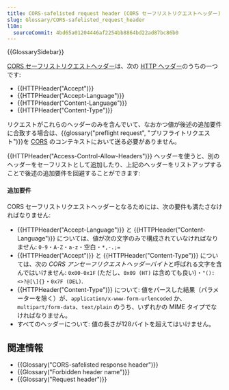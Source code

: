 ```yaml
---
title: CORS-safelisted request header (CORS セーフリストリクエストヘッダー)
slug: Glossary/CORS-safelisted_request_header
l10n:
  sourceCommit: 4bd65a01204446af2254bb8864bd22ad87bc86b0
---
```


{{GlossarySidebar}}

[CORS セーフリストリクエストヘッダー](https://fetch.spec.whatwg.org/#cors-safelisted-request-header)は、次の [HTTP ヘッダー](/ja/docs/Web/HTTP/Headers)のうちの一つです:

- {{HTTPHeader("Accept")}}
- {{HTTPHeader("Accept-Language")}}
- {{HTTPHeader("Content-Language")}}
- {{HTTPHeader("Content-Type")}}

リクエストがこれらのヘッダーのみを含んでいて、なおかつ値が後述の追加要件に合致する場合は、{{glossary("preflight request", "プリフライトリクエスト")}}を [CORS](/ja/docs/Glossary/CORS) のコンテキストにおいて送る必要がありません。

{{HTTPHeader("Access-Control-Allow-Headers")}} ヘッダーを使うと、別のヘッダーをセーフリストとして追加したり、上記のヘッダーをリストアップすることで後述の追加要件を回避することができます:

#### 追加要件

CORS セーフリストリクエストヘッダーとなるためには、次の要件も満たさなければなりません:

- {{HTTPHeader("Accept-Language")}} と {{HTTPHeader("Content-Language")}} については、値が次の文字のみで構成されていなければなりません: `0-9`・`A-Z`・`a-z`・空白・`*,-.;=`
- {{HTTPHeader("Accept")}} と {{HTTPHeader("Content-Type")}} については、次の *CORS アンセーフリクエストヘッダーバイト*と呼ばれる文字を含んではいけません: `0x00-0x1F` (ただし、`0x09 (HT)` は含めても良い)・`"():<>?@[\]{}`・`0x7F (DEL)`.
- {{HTTPHeader("Content-Type")}} について: 値をパースした結果（パラメーターを除く）が、`application/x-www-form-urlencoded` か、`multipart/form-data`、`text/plain` のうち、いずれかの MIME タイプでなければなりません。
- すべてのヘッダーについて: 値の長さが128バイトを超えてはいけません。

## 関連情報

- {{Glossary("CORS-safelisted response header")}}
- {{Glossary("Forbidden header name")}}
- {{Glossary("Request header")}}
